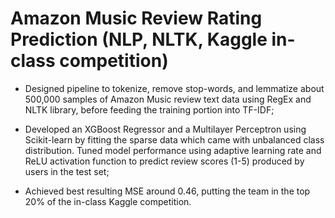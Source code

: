 # Amazon Music Review Rating Prediction (NLP, NLTK, Kaggle in-class competition)

- Designed pipeline to tokenize, remove stop-words, and lemmatize about 500,000 samples of Amazon Music review text data using RegEx and NLTK library, before feeding the training portion into TF-IDF;

- Developed an XGBoost Regressor and a Multilayer Perceptron using Scikit-learn by fitting the sparse data which came with unbalanced class distribution. Tuned model performance using adaptive learning rate and ReLU activation function to predict review scores (1-5) produced by users in the test set;

- Achieved best resulting MSE around 0.46, putting the team in the top 20% of the in-class Kaggle competition.
